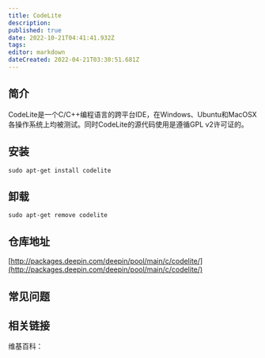 ```yaml
---
title: CodeLite
description: 
published: true
date: 2022-10-21T04:41:41.932Z
tags: 
editor: markdown
dateCreated: 2022-04-21T03:30:51.681Z
---
```


## 简介

CodeLite是一个C/C++编程语言的跨平台IDE，在Windows、Ubuntu和MacOSX各操作系统上均被测试。同时CodeLite的源代码使用是遵循GPL v2许可证的。

## 安装

`sudo apt-get install codelite`

## 卸载

`sudo apt-get remove codelite`

## 仓库地址

[http://packages.deepin.com/deepin/pool/main/c/codelite/](http://packages.deepin.com/deepin/pool/main/c/codelite/)

## 常见问题

## 相关链接

维基百科：
